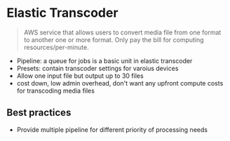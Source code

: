 # Elastic Transcoder
> AWS service that allows users to convert media file from one format to another one or more  format. Only pay the bill for computing resources/per-minute.

* Pipeline: a queue for jobs is a basic unit in elastic transcoder
* Presets:  contain transcoder settings for varoius devices
* Allow one input file but output up to 30 files
* cost down, low admin overhead, don't want any upfront compute costs for transcoding media files

## Best practices
* Provide multiple pipeline for different priority of processing needs
